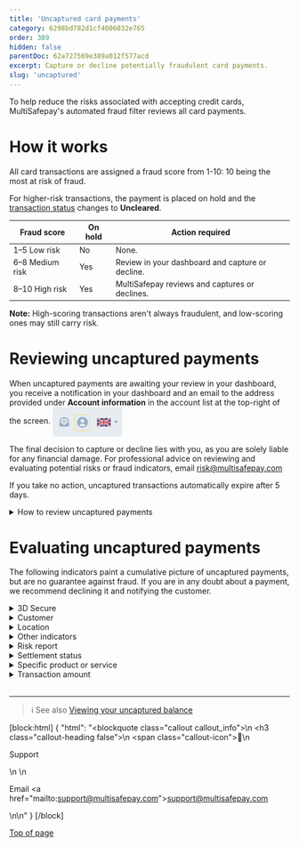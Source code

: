 ```yaml
---
title: 'Uncaptured card payments'
category: 6298bd782d1cf4006032e765
order: 309
hidden: false
parentDoc: 62a727569e389a012f577acd
excerpt: Capture or decline potentially fraudulent card payments.
slug: 'uncaptured'
---
```


To help reduce the risks associated with accepting credit cards, MultiSafepay's automated fraud filter reviews all card payments.

# How it works 

All card transactions are assigned a fraud score from 1-10: 10 being the most at risk of fraud. 

For higher-risk transactions, the payment is placed on hold and the [transaction status](/docs/payment-statuses/) changes to **Uncleared**. 

| Fraud score | On hold | Action required |
|---|---|---|
| 1–5 Low risk | No | None. |
| 6–8 Medium risk | Yes | Review in your dashboard and capture or decline. |
| 8–10 High risk | Yes | MultiSafepay reviews and captures or declines. |

**Note:** High-scoring transactions aren't always fraudulent, and low-scoring ones may still carry risk.

# Reviewing uncaptured payments

When uncaptured payments are awaiting your review in your dashboard, you receive a notification in your dashboard and an email to the address provided under **Account information** in the account list at the top-right of the screen.
<img src="https://raw.githubusercontent.com/MultiSafepay/docs/master/static/img/DashboardAccountList.png" align ="center"/> 

The final decision to capture or decline lies with you, as you are solely liable for any financial damage.
For professional advice on reviewing and evaluating potential risks or fraud indicators, email <risk@multisafepay.com> 

If you take no action, uncaptured transactions automatically expire after 5 days.

<details id="how-to-review-uncaptured-payments">
<summary>How to review uncaptured payments</summary>
<br>

To review uncaptured payments, click the dashboard notification, or:

1. Sign in to your <a href="https://merchant.multisafepay.com/" target="_blank">MultiSafepay dashboard</a> <i class="fa fa-external-link" style="font-size:12px;color:#8b929e"></i>.
2. Go to **Transactions** > **Uncleared transactions**.
3. Click each transaction in the list to view the **Transaction details** page, including: 
    - Basic information about the transaction, history data, and any notes
    - The fraud score
    - A risk summary – For a detailed risk report, click **More information**.
    - If the customer is enrolled for 3D Secure 
4. Evaluate the transaction (see guidance below) and:
    - To capture, click **Accept**.
    - To decline, click **Decline**.

</details>

# Evaluating uncaptured payments
The following indicators paint a cumulative picture of uncaptured payments, but are no guarantee against fraud. If you are in any doubt about a payment, we recommend declining it and notifying the customer.

<details id="3d-secure">
<summary>3D Secure</summary>
<br>

[3D Secure](/docs/3ds2/) is an authentication protocol for verifying the cardholder's identity, e.g. with an additional password or code, or a credit card reader. If the customer passes authentication, you are protected against fraud-related [chargebacks](/docs/chargebacks/).

Check if the customer is enrolled for 3D Secure. On the **Transaction details** page > **Risk summary**, their status displays as **Enrolled**.  
 
**3D Secure statuses**

| 3D Secure result | Description |
|---|---|
| Enrolled, Liability  | 3D Secure available and successfully authenticated. Liability for fraud is shifted to the cardholder and chargebacks are **not** possible. |
| Not Enrolled, Liability  | 3D Secure available, but not used or successfully authenticated. Liability for fraud is shifted to the cardholder and chargebacks are **not** possible. |
|  No Liability  | 3D Secure **not** available. You retain liability for fraud chargebacks.|

</details>

<details id="customer">
<summary>Customer</summary>
<br>

You can view customer information in your dashboard and in your <<glossary:backend>>, which may contain information we do not have access to. 

Consider:

- Are they a known customer? Are they a good customer or have you had problems with them before?
- Do they fit the profile of your average customer, e.g. location, average order value?
- Check the customer's email address. Fraudsters generally use auto-generated email addresses and free email services.
- In case of doubt, contact the customer. Have you ever had contact with them before? What is your impression of them?
- Ask if the customer is willing to complete the order using a different payment method with a
payment guarantee, such as a bank transfer. 
- You can also ask the customer for a copy of their ID card and/or a credit card statement to verify that they are the cardholder.

In many cases, the cardholder did initiate the transaction, but that is no guarantee it is not fraudulent.

</details>

<details id="location">
<summary>Location</summary>
<br>

Does the country address match the location of the IP address and country where the credit card was issued? Discrepancies are often easily explained, e.g. vacations or business trips. 

We recommend comparing where payments were made to where the card was initially issued. Pay attention to locations that are far apart, particularly if one is in a high-risk area.

</details>

<details id="other-indicators">
<summary>Other indicators</summary>
<br>

Under **Fraud info** (next to the fraud score), there are several other fraud risk indicators based on the email address and shipping details.

Under **History data**, there is information about the number of credit cards used from the same IP address or with the same email address. If this number is high, it may indicate a fraudster, but may also indicate a big order from a large business.

</details>

<details id="risk-report">
<summary>Risk report</summary>
<br>

For more information about the card used, in the **Transaction details** page, click **View risk report**. 

You can view the number of cards used:

- Via a specific IP address
- With a specific email address

</details>

<details id="settlement-status">
<summary>Settlement status</summary>
<br>

After you ship a [Klarna](/docs/klarna/), [Riverty](/docs/riverty/), [Betaal per Maand](/docs/betaal-per-maand/), and [Pay After Delivery](/docs/pay-after-delivery/) order, the order status is **Shipped** and the transaction status is **Uncleared**. At this point, the transaction is confirmed and <<glossary:settlement>> is guaranteed. The transaction status changes to **Completed** when MultiSafepay adds the funds to your account balance.

For [Direct debit](/docs/sepa-direct-debit/), [Request to Pay](/docs/request-to-pay/), and [Sofort](/docs/sofort/), **Uncleared** status means MultiSafepay has not yet received settlement partially or in full. We recommend **not** shipping orders during this status.

</details>

<details id="specific-product-or-service">
<summary>Specific product or service</summary>
<br>

The risk of fraud strongly correlates with the type of products or services you offer. Popular products among fraudsters include consumer electronics, jewelry, and clothes by well-known fashion and designer brands. These products are easily re-sold for a worthwhile value, especially when ordered in bulk. 

Consider:

- Is the product easy to re-sell?
- Does the order make sense? 
- Is the product selection or order size unusual?

</details>

<details id="transaction-amount">
<summary>Transaction amount</summary>
<br>

Check if the transaction amount is noticeably higher or lower than average. Are you willing to risk this payment being revoked after delivering your product or service?

</details>
<br>

---

> ℹ See also
> [Viewing your uncaptured balance](/docs/account-balance#uncaptured-balance)

[block:html]
{
  "html": "<blockquote class=\"callout callout_info\">\n    <h3 class=\"callout-heading false\">\n        <span class=\"callout-icon\">💬</span>\n        <p>Support</p>\n    </h3>\n    <p>Email <a href=\"mailto:support@multisafepay.com\">support@multisafepay.com</a></p>\n</blockquote>\n"
}
[/block]

[Top of page](#)
